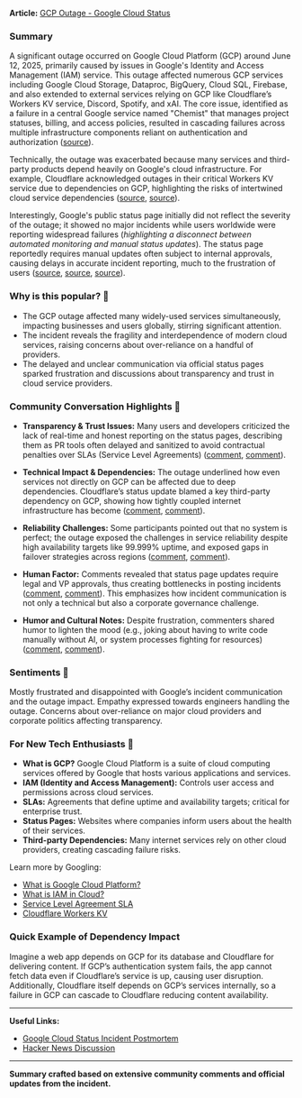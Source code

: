**Article:** [GCP Outage - Google Cloud Status](https://status.cloud.google.com/)

### Summary
A significant outage occurred on Google Cloud Platform (GCP) around June 12, 2025, primarily caused by issues in Google's Identity and Access Management (IAM) service. This outage affected numerous GCP services including Google Cloud Storage, Dataproc, BigQuery, Cloud SQL, Firebase, and also extended to external services relying on GCP like Cloudflare’s Workers KV service, Discord, Spotify, and xAI. The core issue, identified as a failure in a central Google service named "Chemist" that manages project statuses, billing, and access policies, resulted in cascading failures across multiple infrastructure components reliant on authentication and authorization ([source](https://news.ycombinator.com/item?id=44261409)).

Technically, the outage was exacerbated because many services and third-party products depend heavily on Google's cloud infrastructure. For example, Cloudflare acknowledged outages in their critical Workers KV service due to dependencies on GCP, highlighting the risks of intertwined cloud service dependencies ([source](https://news.ycombinator.com/item?id=44262518), [source](https://news.ycombinator.com/item?id=44262713)).

Interestingly, Google's public status page initially did not reflect the severity of the outage; it showed no major incidents while users worldwide were reporting widespread failures (*highlighting a disconnect between automated monitoring and manual status updates*). The status page reportedly requires manual updates often subject to internal approvals, causing delays in accurate incident reporting, much to the frustration of users ([source](https://news.ycombinator.com/item?id=44261508), [source](https://news.ycombinator.com/item?id=44261599), [source](https://news.ycombinator.com/item?id=44261613)).

### Why is this popular? 🤔
- The GCP outage affected many widely-used services simultaneously, impacting businesses and users globally, stirring significant attention.
- The incident reveals the fragility and interdependence of modern cloud services, raising concerns about over-reliance on a handful of providers.
- The delayed and unclear communication via official status pages sparked frustration and discussions about transparency and trust in cloud service providers.

### Community Conversation Highlights 💬

- **Transparency & Trust Issues:** Many users and developers criticized the lack of real-time and honest reporting on the status pages, describing them as PR tools often delayed and sanitized to avoid contractual penalties over SLAs (Service Level Agreements) ([comment](https://news.ycombinator.com/item?id=44261519), [comment](https://news.ycombinator.com/item?id=44261879)).

- **Technical Impact & Dependencies:** The outage underlined how even services not directly on GCP can be affected due to deep dependencies. Cloudflare’s status update blamed a key third-party dependency on GCP, showing how tightly coupled internet infrastructure has become ([comment](https://news.ycombinator.com/item?id=44262614), [comment](https://news.ycombinator.com/item?id=44263129)).

- **Reliability Challenges:** Some participants pointed out that no system is perfect; the outage exposed the challenges in service reliability despite high availability targets like 99.999% uptime, and exposed gaps in failover strategies across regions ([comment](https://news.ycombinator.com/item?id=44261151), [comment](https://news.ycombinator.com/item?id=44264233)).

- **Human Factor:** Comments revealed that status page updates require legal and VP approvals, thus creating bottlenecks in posting incidents ([comment](https://news.ycombinator.com/item?id=44261599), [comment](https://news.ycombinator.com/item?id=44261943)). This emphasizes how incident communication is not only a technical but also a corporate governance challenge.

- **Humor and Cultural Notes:** Despite frustration, commenters shared humor to lighten the mood (e.g., joking about having to write code manually without AI, or system processes fighting for resources) ([comment](https://news.ycombinator.com/item?id=44260988), [comment](https://news.ycombinator.com/item?id=44262202)).

### Sentiments 🚦
Mostly frustrated and disappointed with Google’s incident communication and the outage impact. Empathy expressed towards engineers handling the outage. Concerns about over-reliance on major cloud providers and corporate politics affecting transparency.

### For New Tech Enthusiasts 🚀
- **What is GCP?** Google Cloud Platform is a suite of cloud computing services offered by Google that hosts various applications and services.
- **IAM (Identity and Access Management):** Controls user access and permissions across cloud services.
- **SLAs:** Agreements that define uptime and availability targets; critical for enterprise trust.
- **Status Pages:** Websites where companies inform users about the health of their services.
- **Third-party Dependencies:** Many internet services rely on other cloud providers, creating cascading failure risks.

Learn more by Googling:
- [What is Google Cloud Platform?](https://www.google.com/search?q=what+is+google+cloud+platform)
- [What is IAM in Cloud?](https://www.google.com/search?q=identity+and+access+management+cloud)
- [Service Level Agreement SLA](https://www.google.com/search?q=service+level+agreement+sla)
- [Cloudflare Workers KV](https://www.google.com/search?q=cloudflare+workers+kv)

### Quick Example of Dependency Impact
Imagine a web app depends on GCP for its database and Cloudflare for delivering content. If GCP’s authentication system fails, the app cannot fetch data even if Cloudflare’s service is up, causing user disruption. Additionally, Cloudflare itself depends on GCP’s services internally, so a failure in GCP can cascade to Cloudflare reducing content availability.

---

**Useful Links:**
- [Google Cloud Status Incident Postmortem](https://status.cloud.google.com/incidents/ow5i3PPK96RduMcb1SsW)
- [Hacker News Discussion](https://news.ycombinator.com/item?id=44260810)

---

**Summary crafted based on extensive community comments and official updates from the incident.**